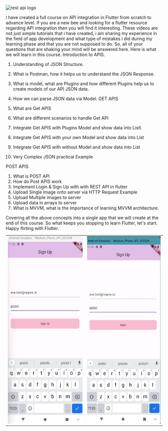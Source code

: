 
![rest api logo](https://user-images.githubusercontent.com/47206155/156525375-e7bf5e18-1fba-49a1-86aa-bfa64f91d5e4.png)


I have created a full course on API integration in Flutter from scratch to advance level. If you are a new bee and looking for a flutter resource regarding API integration then you will find it interesting. These videos are not just simple tutorials that i have created, i am sharing my experience in the field of app development and what type of mistakes i did during my learning phase and that you are not supposed to do. So, all of your questions that are shaking your mind will be answered here.
Here is what we will learn in this course.
 Introduction to APIS.
1. Understanding of JSON Structure.
2. What is Postman, how it helps us to understand the JSON Response.
3. What is model, what are Plugins and how  different Plugins help us to create models of our API JSON data. 
4. How we can parse JSON data via Model.
GET APIS

1. What are Get APIS 
2. What are different scenarios to handle Get API
3. Integrate Get APIS with Plugins Model and show data into List\
4. Integrate Get APIS with your own Model and show data into List
5. Integrate Get APIS with without Model and show data into List
6. Very Complex JSON practical Example

POST APIS
1. What is POST API
2. How do Post APIS work 
3. Implement Login & Sign Up with with REST API in flutter
4. Upload Single Image onto server via HTTP Request Example 
5. Upload Multiple images to server 
6. Upload data in arrays to server 
7. What is MVVM, what is the importance of learning MVVM architecture. 

Covering all the above concepts into a single app that we will create at the end of this course.
So what keeps you stopping to learn Flutter, let's start.
Happy flirting with Flutter.

<table>
 
  <tr>
    <td valign="top"><img src="https://github.com/suraj-khot-19/img/blob/main/post1_1.png" height="600"></td>
    <td valign="top"><img src=https://github.com/suraj-khot-19/img/blob/main/post2_1.png" height="600"></td>   
  </tr>
 </table>
 
 <!-- <table>
 
  <tr>
    <td valign="top"><img src="https://user-images.githubusercontent.com/47206155/156328072-6dfcb9a6-67b6-4518-afda-75629beea632.png" height="600"></td>
    <td valign="top"><img src="https://user-images.githubusercontent.com/47206155/156328080-fd9fd491-854f-4c8c-b3a4-33e8083e58aa.png" height="600"></td>   
  </tr>
 </table> -->

